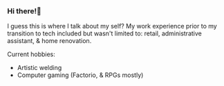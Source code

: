 ### Hi there!👋

I guess this is where I talk about my self? My work experience prior to my transition to tech included but wasn't limited to: retail, administrative assistant, & home renovation.

Current hobbies:
- Artistic welding
- Computer gaming (Factorio, & RPGs mostly)


<!--
**AmyHruska/amyhruska** is a ✨ _special_ ✨ repository because its `README.md` (this file) appears on your GitHub profile.

Here are some ideas to get you started:

- 🔭 I’m currently working on ...
- 🌱 I’m currently learning ...
- 👯 I’m looking to collaborate on ...
- 🤔 I’m looking for help with ...
- 💬 Ask me about ...
- 📫 How to reach me: ...
- 😄 Pronouns: ...
- ⚡ Fun fact: ...

<img src="" align="right"
     alt="Wrench monster" width="150" height="150">
     
-->
